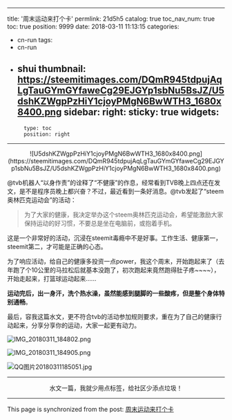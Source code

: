 
---
title: '周末运动来打个卡'
permlink: 21d5h5
catalog: true
toc_nav_num: true
toc: true
position: 9999
date: 2018-03-11 11:13:15
categories:
- cn-run
tags:
- cn-run
- shui
thumbnail: https://steemitimages.com/DQmR945tdpujAqLgTauGYmGYfaweCg29EJGYp1sbNu5BsJZ/U5dshKZWgpPzHiY1cjoyPMgN6BwWTH3_1680x8400.png
sidebar:
    right:
        sticky: true
widgets:
    -
        type: toc
        position: right
---


<center>![U5dshKZWgpPzHiY1cjoyPMgN6BwWTH3_1680x8400.png](https://steemitimages.com/DQmR945tdpujAqLgTauGYmGYfaweCg29EJGYp1sbNu5BsJZ/U5dshKZWgpPzHiY1cjoyPMgN6BwWTH3_1680x8400.png)</center>

@tvb机器人“以身作责”的诠释了“不健康”的作息，经常看到TVB晚上四点还在发文，是不是程序员晚上都兴奋？不过，最近看到一条好消息。@tvb发起了“steem奥林匹克运动会”的活动：

>为了大家的健康，我决定举办这个steem奥林匹克运动会，希望能激励大家保持运动的好习惯，不要总是坐在电脑前，或抱着手机。

这是一个非常好的活动，沉浸在steemit毒瘾中不是好事。工作生活、健康第一，steemit第二，才可能是正确的心态。

为了响应活动，给自己的健康多投资一点power，我这个周末，开始跑起来了（去年跑了个10公里的马拉松后就基本没跑了，初次跑起来竟然跑得肚子疼~~~~），开始走起来，打篮球运动起来......

**运动完后，出一身汗，洗个热水澡，虽然能感到腿脚的一些酸疼，但是整个身体特别通畅**。

最后，容我这篇水文，更不符合tvb的活动参加规则要求，重在为了自己的健康行动起来，分享分享你的运动，大家一起更有动力。

![IMG_20180311_184802.png](https://steemitimages.com/DQmbHuphieyxM8xR5zsC39Utc4o9QfXSebC31rRahK7LB62/IMG_20180311_184802.png)

![IMG_20180311_184905.png](https://steemitimages.com/DQmVNVNyZ8Wk7LZUsTYKr7yTrKt1qHbgvzRzKNysGEtoF24/IMG_20180311_184905.png)

![QQ图片20180311185051.jpg](https://steemitimages.com/DQmfCptPrUes5pxuf5kidNAQexbg4jZSojeW3RPBY3zqcSc/QQ%E5%9B%BE%E7%89%8720180311185051.jpg)

---

<center>水文一篇，我就少用点标签，给社区少添点垃圾！</center>

- - -

This page is synchronized from the post: [周末运动来打个卡](https://steemit.com/@yellowbird/21d5h5)
